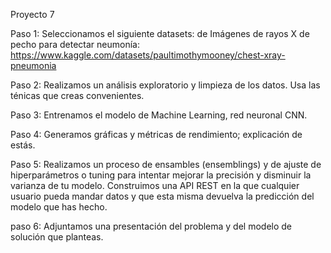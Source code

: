 Proyecto 7

Paso 1:
Seleccionamos el siguiente datasets: de Imágenes de rayos X de pecho para detectar neumonía: https://www.kaggle.com/datasets/paultimothymooney/chest-xray-pneumonia

Paso 2:
Realizamos un análisis exploratorio y limpieza de los datos. Usa las ténicas que creas convenientes.

Paso 3:
Entrenamos el modelo de Machine Learning, red neuronal CNN.

Paso 4:
Generamos gráficas y métricas de rendimiento; explicación de estás.

Paso 5:
Realizamos un proceso de ensambles (ensemblings) y de ajuste de hiperparámetros o tuning para intentar mejorar la precisión y disminuir la varianza de tu modelo.
Construimos una API REST en la que cualquier usuario pueda mandar datos y que esta misma devuelva la predicción del modelo que has hecho.

paso 6:
Adjuntamos una presentación del problema y del modelo de solución que planteas.


